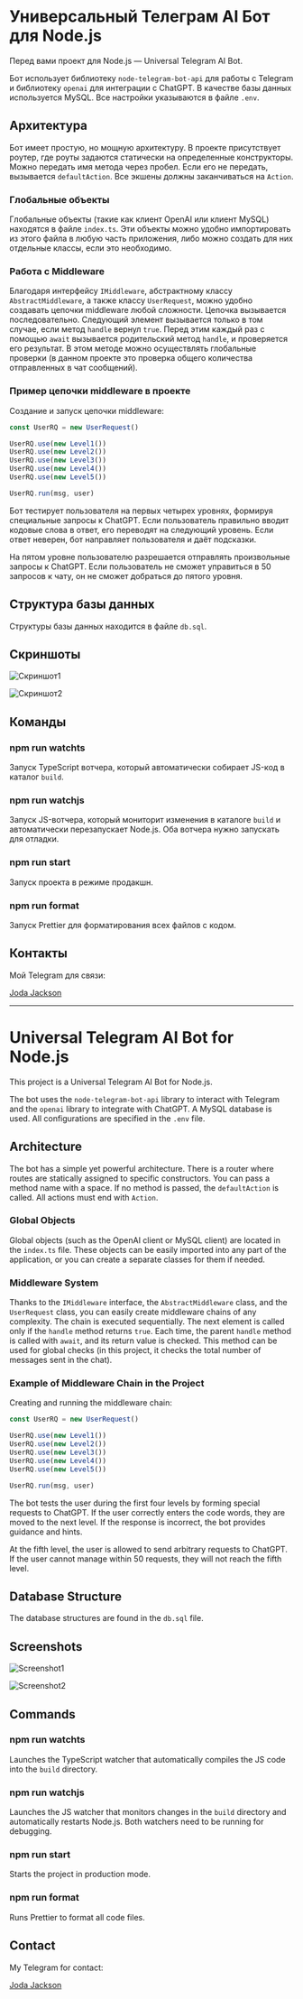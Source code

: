 # Универсальный Телеграм AI Бот для Node.js

Перед вами проект для Node.js — Universal Telegram AI Bot.

Бот использует библиотеку `node-telegram-bot-api` для работы с Telegram и библиотеку `openai` для интеграции с ChatGPT. В качестве базы данных используется MySQL. Все настройки указываются в файле `.env`.

## Архитектура

Бот имеет простую, но мощную архитектуру. В проекте присутствует роутер, где роуты задаются статически на определенные конструкторы. Можно передать имя метода через пробел. Если его не передать, вызывается `defaultAction`. Все экшены должны заканчиваться на `Action`.

### Глобальные объекты

Глобальные объекты (такие как клиент OpenAI или клиент MySQL) находятся в файле `index.ts`. Эти объекты можно удобно импортировать из этого файла в любую часть приложения, либо можно создать для них отдельные классы, если это необходимо.

### Работа с Middleware

Благодаря интерфейсу `IMiddleware`, абстрактному классу `AbstractMiddleware`, а также классу `UserRequest`, можно удобно создавать цепочки middleware любой сложности. Цепочка вызывается последовательно. Следующий элемент вызывается только в том случае, если метод `handle` вернул `true`. Перед этим каждый раз с помощью `await` вызывается родительский метод `handle`, и проверяется его результат. В этом методе можно осуществлять глобальные проверки (в данном проекте это проверка общего количества отправленных в чат сообщений).

### Пример цепочки middleware в проекте

Создание и запуск цепочки middleware:

```js
const UserRQ = new UserRequest()

UserRQ.use(new Level1())  
UserRQ.use(new Level2())  
UserRQ.use(new Level3())  
UserRQ.use(new Level4())  
UserRQ.use(new Level5())

UserRQ.run(msg, user)
```

Бот тестирует пользователя на первых четырех уровнях, формируя специальные запросы к ChatGPT. Если пользователь правильно вводит кодовые слова в ответ, его переводят на следующий уровень. Если ответ неверен, бот направляет пользователя и даёт подсказки.

На пятом уровне пользователю разрешается отправлять произвольные запросы к ChatGPT. Если пользователь не сможет управиться в 50 запросов к чату, он не сможет добраться до пятого уровня.

## Структура базы данных

Структуры базы данных находится в файле `db.sql`.

## Скриншоты

![Скриншот1](./tgBot.png)

![Скриншот2](./tgBot2.png)

## Команды

### npm run watchts

Запуск TypeScript вотчера, который автоматически собирает JS-код в каталог `build`.

### npm run watchjs

Запуск JS-вотчера, который мониторит изменения в каталоге `build` и автоматически перезапускает Node.js. Оба вотчера нужно запускать для отладки.

### npm run start

Запуск проекта в режиме продакшн.

### npm run format

Запуск Prettier для форматирования всех файлов с кодом.

## Контакты

Мой Telegram для связи:

[Joda Jackson](https://t.me/yodajackson)

---

# Universal Telegram AI Bot for Node.js

This project is a Universal Telegram AI Bot for Node.js.

The bot uses the `node-telegram-bot-api` library to interact with Telegram and the `openai` library to integrate with ChatGPT. A MySQL database is used. All configurations are specified in the `.env` file.

## Architecture

The bot has a simple yet powerful architecture. There is a router where routes are statically assigned to specific constructors. You can pass a method name with a space. If no method is passed, the `defaultAction` is called. All actions must end with `Action`.

### Global Objects

Global objects (such as the OpenAI client or MySQL client) are located in the `index.ts` file. These objects can be easily imported into any part of the application, or you can create a separate classes for them if needed.

### Middleware System

Thanks to the `IMiddleware` interface, the `AbstractMiddleware` class, and the `UserRequest` class, you can easily create middleware chains of any complexity. The chain is executed sequentially. The next element is called only if the `handle` method returns `true`. Each time, the parent `handle` method is called with `await`, and its return value is checked. This method can be used for global checks (in this project, it checks the total number of messages sent in the chat).

### Example of Middleware Chain in the Project

Creating and running the middleware chain:

```js
const UserRQ = new UserRequest()

UserRQ.use(new Level1())  
UserRQ.use(new Level2())  
UserRQ.use(new Level3())  
UserRQ.use(new Level4())  
UserRQ.use(new Level5())

UserRQ.run(msg, user)
```

The bot tests the user during the first four levels by forming special requests to ChatGPT. If the user correctly enters the code words, they are moved to the next level. If the response is incorrect, the bot provides guidance and hints.

At the fifth level, the user is allowed to send arbitrary requests to ChatGPT. If the user cannot manage within 50 requests, they will not reach the fifth level.

## Database Structure

The database structures are found in the `db.sql` file.

## Screenshots

![Screenshot1](./tgBot.png)

![Screenshot2](./tgBot2.png)

## Commands

### npm run watchts

Launches the TypeScript watcher that automatically compiles the JS code into the `build` directory.

### npm run watchjs

Launches the JS watcher that monitors changes in the `build` directory and automatically restarts Node.js. Both watchers need to be running for debugging.

### npm run start

Starts the project in production mode.

### npm run format

Runs Prettier to format all code files.

## Contact

My Telegram for contact:

[Joda Jackson](https://t.me/yodajackson)
